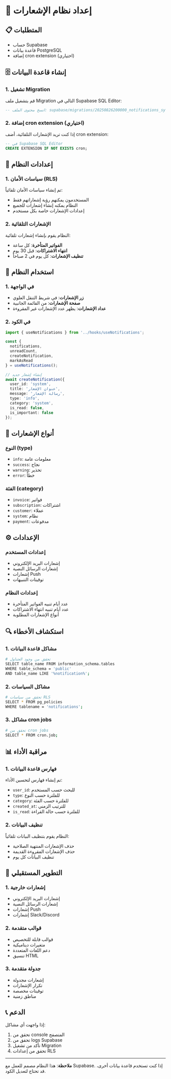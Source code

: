 # 🚀 إعداد نظام الإشعارات

## 📋 المتطلبات

- حساب Supabase
- قاعدة بيانات PostgreSQL
- إضافة cron extension (اختياري)

## 🗄️ إنشاء قاعدة البيانات

### 1. تشغيل Migration

قم بتشغيل ملف Migration التالي في Supabase SQL Editor:

```sql
-- انسخ محتوى الملف: supabase/migrations/20250826200000_notifications_system.sql
```

### 2. إضافة cron extension (اختياري)

إذا كنت تريد الإشعارات التلقائية، أضف cron extension:

```sql
-- في Supabase SQL Editor
CREATE EXTENSION IF NOT EXISTS cron;
```

## 🔧 إعدادات النظام

### 1. سياسات الأمان (RLS)

تم إنشاء سياسات الأمان تلقائياً:
- المستخدمون يمكنهم رؤية إشعاراتهم فقط
- النظام يمكنه إنشاء إشعارات للجميع
- إعدادات الإشعارات خاصة بكل مستخدم

### 2. الإشعارات التلقائية

النظام يقوم بإنشاء إشعارات تلقائية:
- **الفواتير المتأخرة**: كل ساعة
- **انتهاء الاشتراكات**: قبل 30 يوم
- **تنظيف الإشعارات**: كل يوم في 2 صباحاً

## 📱 استخدام النظام

### 1. في الواجهة

- **زر الإشعارات**: في شريط التنقل العلوي
- **صفحة الإشعارات**: من القائمة الجانبية
- **عداد الإشعارات**: يظهر عدد الإشعارات غير المقروءة

### 2. في الكود

```typescript
import { useNotifications } from '../hooks/useNotifications';

const { 
  notifications, 
  unreadCount, 
  createNotification,
  markAsRead 
} = useNotifications();

// إنشاء إشعار جديد
await createNotification({
  user_id: 'system',
  title: 'عنوان الإشعار',
  message: 'رسالة الإشعار',
  type: 'info',
  category: 'system',
  is_read: false,
  is_important: false
});
```

## 🎯 أنواع الإشعارات

### النوع (type)
- `info`: معلومات عامة
- `success`: نجاح
- `warning`: تحذير
- `error`: خطأ

### الفئة (category)
- `invoice`: فواتير
- `subscription`: اشتراكات
- `customer`: عملاء
- `system`: نظام
- `payment`: مدفوعات

## ⚙️ الإعدادات

### إعدادات المستخدم
- إشعارات البريد الإلكتروني
- إشعارات الرسائل النصية
- إشعارات Push
- توقيتات التنبيهات

### إعدادات النظام
- عدد أيام تنبيه الفواتير المتأخرة
- عدد أيام تنبيه انتهاء الاشتراكات
- أنواع الإشعارات المطلوبة

## 🔍 استكشاف الأخطاء

### 1. مشاكل قاعدة البيانات

```bash
# تحقق من وجود الجداول
SELECT table_name FROM information_schema.tables 
WHERE table_schema = 'public' 
AND table_name LIKE '%notification%';
```

### 2. مشاكل السياسات

```bash
# تحقق من سياسات RLS
SELECT * FROM pg_policies 
WHERE tablename = 'notifications';
```

### 3. مشاكل cron jobs

```bash
# تحقق من cron jobs
SELECT * FROM cron.job;
```

## 📊 مراقبة الأداء

### 1. فهارس قاعدة البيانات

تم إنشاء فهارس لتحسين الأداء:
- `user_id`: للبحث حسب المستخدم
- `type`: للفلترة حسب النوع
- `category`: للفلترة حسب الفئة
- `created_at`: للترتيب الزمني
- `is_read`: للفلترة حسب حالة القراءة

### 2. تنظيف البيانات

النظام يقوم بتنظيف البيانات تلقائياً:
- حذف الإشعارات المنتهية الصلاحية
- حذف الإشعارات المقروءة القديمة
- تنظيف البيانات كل يوم

## 🚀 التطوير المستقبلي

### 1. إشعارات خارجية
- إشعارات البريد الإلكتروني
- إشعارات الرسائل النصية
- إشعارات Push
- إشعارات Slack/Discord

### 2. قوالب متقدمة
- قوالب قابلة للتخصيص
- متغيرات ديناميكية
- دعم اللغات المتعددة
- تنسيق HTML

### 3. جدولة متقدمة
- إشعارات مجدولة
- تكرار الإشعارات
- توقيتات مخصصة
- مناطق زمنية

## 📞 الدعم

إذا واجهت أي مشاكل:

1. تحقق من console المتصفح
2. تحقق من logs Supabase
3. تأكد من تشغيل Migration
4. تحقق من إعدادات RLS

---

**ملاحظة**: هذا النظام مصمم للعمل مع Supabase. إذا كنت تستخدم قاعدة بيانات أخرى، قد تحتاج لتعديل الكود.


